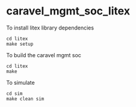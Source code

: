# caravel_mgmt_soc_litex

To install litex library dependencies
```
cd litex
make setup
```
To build the caravel mgmt soc

```
cd litex
make
```

To simulate

```
cd sim
make clean sim
```